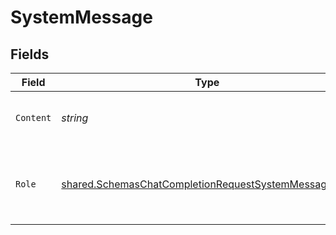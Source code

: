 # SystemMessage


## Fields

| Field                                                                                                                               | Type                                                                                                                                | Required                                                                                                                            | Description                                                                                                                         |
| ----------------------------------------------------------------------------------------------------------------------------------- | ----------------------------------------------------------------------------------------------------------------------------------- | ----------------------------------------------------------------------------------------------------------------------------------- | ----------------------------------------------------------------------------------------------------------------------------------- |
| `Content`                                                                                                                           | *string*                                                                                                                            | :heavy_check_mark:                                                                                                                  | The contents of the system message.                                                                                                 |
| `Role`                                                                                                                              | [shared.SchemasChatCompletionRequestSystemMessageRole](../../../pkg/models/shared/schemaschatcompletionrequestsystemmessagerole.md) | :heavy_check_mark:                                                                                                                  | The role of the messages author, in this case `system`.                                                                             |